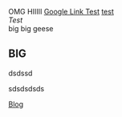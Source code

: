 OMG HIIIII       [Google Link Test](https://www.google.com)
[test](/posts/test)
<br>*Test*</br>
  big big
  geese
## BIG

dsdssd

sdsdsdsds

[Blog](/posts/2023/10/30/my-first-post.html)
